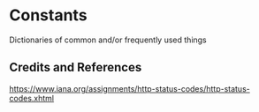 # Constants
Dictionaries of common and/or frequently used things

## Credits and References
https://www.iana.org/assignments/http-status-codes/http-status-codes.xhtml
